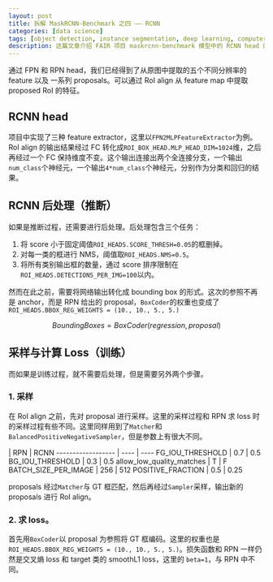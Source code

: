 ```yaml
---
layout: post
title: 拆解 MaskRCNN-Benchmark 之四 —— RCNN
categories: [data science]
tags: [object detection, instance segmentation, deep learning, computer vision]
description: 这篇文章介绍 FAIR 项目 maskrcnn-benchmark 模型中的 RCNN head 部分。
---
```

通过 FPN 和 RPN head，我们已经得到了从原图中提取的五个不同分辨率的 feature 以及 一系列 proposals。可以通过 RoI align 从 feature map 中提取 proposed RoI 的特征。

## RCNN head
项目中实现了三种 feature extractor，这里以```FPN2MLPFeatureExtractor```为例。RoI align 的输出结果经过 FC 转化成```ROI_BOX_HEAD.MLP_HEAD_DIM=1024```维，之后再经过一个 FC 保持维度不变。这个输出连接出两个全连接分支，一个输出```num_class```个神经元，一个输出```4*num_class```个神经元，分别作为分类和回归的结果。

## RCNN 后处理（推断）

如果是推断过程，还需要进行后处理。后处理包含三个任务：

1. 将 score 小于固定阈值```ROI_HEADS.SCORE_THRESH=0.05```的框删掉。
2. 对每一类的框进行 NMS，阈值取```ROI_HEADS.NMS=0.5```。
3. 将所有类别输出框的数量，通过 score 排序限制在```ROI_HEADS.DETECTIONS_PER_IMG=100```以内。

然而在此之前，需要将网络输出转化成 bounding box 的形式。这次的参照不再是 anchor，而是 RPN 给出的 proposal，```BoxCoder```的权重也变成了```ROI_HEADS.BBOX_REG_WEIGHTS = (10., 10., 5., 5.)```

$$BoundingBoxes = BoxCoder(regression, proposal)$$


## 采样与计算 Loss（训练）

而如果是训练过程，就不需要后处理，但是需要另外两个步骤。

### 1. 采样
在 RoI align 之前，先对 proposal 进行采样。这里的采样过程和 RPN 求 loss 时的采样过程有些不同。这里同样用到了```Matcher```和```BalancedPositiveNegativeSampler```，但是参数上有很大不同。

 | RPN  | RCNN
------------------ | ---- | ----
FG\_IOU\_THRESHOLD | 0.7  | 0.5
BG\_IOU\_THRESHOLD | 0.3  | 0.5
allow\_low\_quality\_matches | T | F
BATCH\_SIZE\_PER\_IMAGE | 256 | 512
POSITIVE\_FRACTION | 0.5 | 0.25

proposals 经过```Matcher```与 GT 框匹配，然后再经过```Sampler```采样，输出新的 proposals 进行 RoI align。
	
### 2. 求 loss。
首先用```BoxCoder```以 proposal 为参照将 GT 框编码。这里的权重也是```ROI_HEADS.BBOX_REG_WEIGHTS = (10., 10., 5., 5.)```。损失函数和 RPN 一样仍然是交叉熵 loss 和 target 类的 smoothL1 loss，这里的 ```beta=1```，与 RPN 中不同。